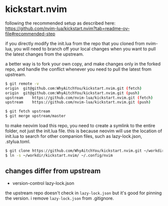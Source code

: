 # kickstart.nvim

following the recommended setup as described here:
https://github.com/nvim-lua/kickstart.nvim?tab=readme-ov-file#recommended-step

if you directly modify the init.lua from the repo that you cloned from nvim-lua,
you will need to branch off your local changes when you want to pull the latest
changes from the upstream.

a better way is to fork your own copy, and make changes only in the forked repo,
and handle the conflict whenever you need to pull the latest from upstream.
```bash
$ git remote -v
origin	git@github.com:WhyAitchYou/kickstart.nvim.git (fetch)
origin	git@github.com:WhyAitchYou/kickstart.nvim.git (push)
upstream	https://github.com/nvim-lua/kickstart.nvim.git (fetch)
upstream	https://github.com/nvim-lua/kickstart.nvim.git (push)

$ git fetch upstream
$ git merge upstream/master
```

to make neovim load this repo, you need to create a symlink to the entire folder,
not just the init.lua file. this is because neovim will use the location of init.lua
to search for other companion files, such as lazy-lock.json, .stylua.toml.

```bash
$ git clone https://github.com/WhyAitchYou/kickstart.nvim.git ~/workdir/
$ ln -s ~/workdir/kickstart.nvim/ ~/.config/nvim
```

## changes differ from upstream

- version-control lazy-lock.json

the upstream repo doesn't check in `lazy-lock.json` but it's good for pinning the version. i remove `lazy-lock.json` from .gitignore.
